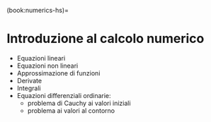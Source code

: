 (book:numerics-hs)=
# Introduzione al calcolo numerico

- Equazioni lineari
- Equazioni non lineari
- Approssimazione di funzioni
- Derivate
- Integrali
- Equazioni differenziali ordinarie:
  - problema di Cauchy ai valori iniziali
  - problema ai valori al contorno
